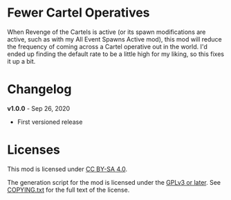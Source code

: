 Fewer Cartel Operatives
=======================

When Revenge of the Cartels is active (or its spawn modifications are active,
such as with my All Event Spawns Active mod), this mod will reduce the
frequency of coming across a Cartel operative out in the world.  I'd ended up
finding the default rate to be a little high for my liking, so this fixes it
up a bit.

Changelog
=========

**v1.0.0** - Sep 26, 2020
 * First versioned release
 
Licenses
========

This mod is licensed under [CC BY-SA 4.0](https://creativecommons.org/licenses/by-sa/4.0/).

The generation script for the mod is licensed under the
[GPLv3 or later](https://www.gnu.org/licenses/quick-guide-gplv3.html).
See [COPYING.txt](../../COPYING.txt) for the full text of the license.

